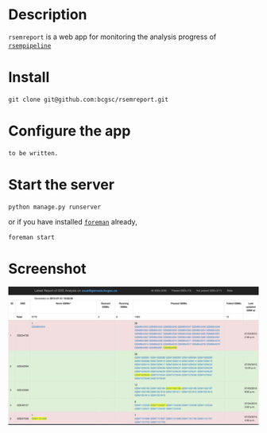# Description
`rsemreport` is a web app for monitoring the analysis progress of
[`rsempipeline`](https://github.com/bcgsc/rsem_pipeline "url to
rsem_pipeline")

# Install
    
    git clone git@github.com:bcgsc/rsemreport.git
		    
# Configure the app
			
    to be written.
				    
# Start the server
					
    python manage.py runserver
						    
or if you have installed [`foreman`](https://github.com/ddollar/foreman "url to
foreman") already,
							
    foreman start

# Screenshot

![screenshot](https://github.com/bcgsc/rsemreport/blob/master/rsemreport_screen_shot.jpg "screenshot")
